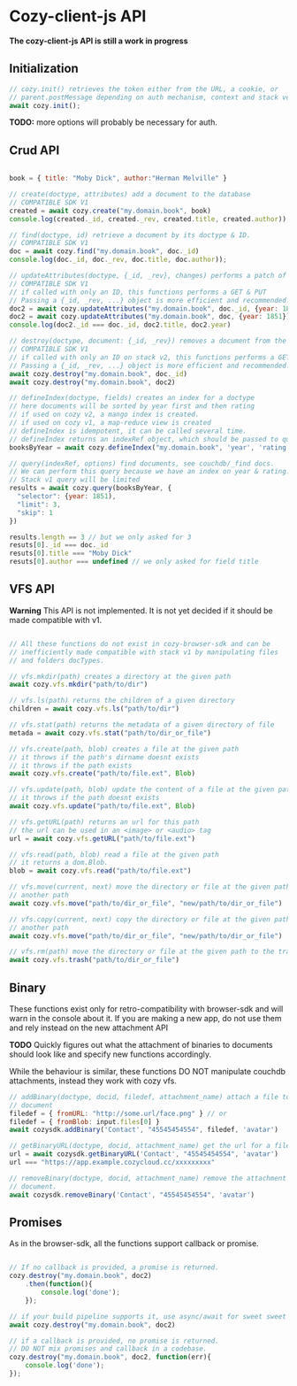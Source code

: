 # Cozy-client-js API

**The cozy-client-js API is still a work in progress**


## Initialization

```javascript
// cozy.init() retrieves the token either from the URL, a cookie, or
// parent.postMessage depending on auth mechanism, context and stack version.
await cozy.init();
```

**TODO:** more options will probably be necessary for auth.

## Crud API

```javascript

book = { title: "Moby Dick", author:"Herman Melville" }

// create(doctype, attributes) add a document to the database
// COMPATIBLE SDK V1
created = await cozy.create("my.domain.book", book)
console.log(created._id, created._rev, created.title, created.author));

// find(doctype, id) retrieve a document by its doctype & ID.
// COMPATIBLE SDK V1
doc = await cozy.find("my.domain.book", doc._id)
console.log(doc._id, doc._rev, doc.title, doc.author));

// updateAttributes(doctype, {_id, _rev}, changes) performs a patch of the document.
// COMPATIBLE SDK V1
// if called with only an ID, this functions performs a GET & PUT
// Passing a {_id, _rev, ...} object is more efficient and recommended.
doc2 = await cozy.updateAttributes("my.domain.book", doc._id, {year: 1851})
doc2 = await cozy.updateAttributes("my.domain.book", doc, {year: 1851})
console.log(doc2._id === doc._id, doc2.title, doc2.year)

// destroy(doctype, document: {_id, _rev}) removes a document from the database
// COMPATIBLE SDK V1
// if called with only an ID on stack v2, this functions performs a GET & DELETE
// Passing a {_id, _rev, ...} object is more efficient and recommended.
await cozy.destroy("my.domain.book", doc._id)
await cozy.destroy("my.domain.book", doc2)

// defineIndex(doctype, fields) creates an index for a doctype
// here documents will be sorted by year first and then rating
// if used on cozy v2, a mango index is created.
// if used on cozy v1, a map-reduce view is created
// defineIndex is idempotent, it can be called several time.
// defineIndex returns an indexRef object, which should be passed to query.
booksByYear = await cozy.defineIndex("my.domain.book", 'year', 'rating')

// query(indexRef, options) find documents, see couchdb/_find docs.
// We can perform this query because we have an index on year & rating.
// Stack v1 query will be limited
results = await cozy.query(booksByYear, {
  "selector": {year: 1851),
  "limit": 3,
  "skip": 1
})

results.length == 3 // but we only asked for 3
resuts[0]._id === doc._id
resuts[0].title === "Moby Dick"
resuts[0].author === undefined // we only asked for field title

```

## VFS API

**Warning** This API is not implemented. It is not yet decided if it should be made compatible with v1.

```javascript

// All these functions do not exist in cozy-browser-sdk and can be
// inefficiently made compatible with stack v1 by manipulating files
// and folders docTypes.

// vfs.mkdir(path) creates a directory at the given path
await cozy.vfs.mkdir("path/to/dir")

// vfs.ls(path) returns the children of a given directory
children = await cozy.vfs.ls("path/to/dir")

// vfs.stat(path) returns the metadata of a given directory of file
metada = await cozy.vfs.stat("path/to/dir_or_file")

// vfs.create(path, blob) creates a file at the given path
// it throws if the path's dirname doesnt exists
// it throws if the path exists
await cozy.vfs.create("path/to/file.ext", Blob)

// vfs.update(path, blob) update the content of a file at the given path
// it throws if the path doesnt exists
await cozy.vfs.update("path/to/file.ext", Blob)

// vfs.getURL(path) returns an url for this path
// the url can be used in an <image> or <audio> tag
url = await cozy.vfs.getURL("path/to/file.ext")

// vfs.read(path, blob) read a file at the given path
// it returns a dom.Blob.
blob = await cozy.vfs.read("path/to/file.ext")

// vfs.move(current, next) move the directory or file at the given path then
// another path
await cozy.vfs.move("path/to/dir_or_file", "new/path/to/dir_or_file")

// vfs.copy(current, next) copy the directory or file at the given path to
// another path
await cozy.vfs.move("path/to/dir_or_file", "new/path/to/dir_or_file")

// vfs.rm(path) move the directory or file at the given path to the trash
await cozy.vfs.trash("path/to/dir_or_file")
```

## Binary

These functions exist only for retro-compatibility with browser-sdk and will warn in the console about it. If you are making a new app, do not use them and rely instead on the new attachment API

**TODO** Quickly figures out what the attachment of binaries to documents should look like and specify new functions accordingly.

While the behaviour is similar, these functions DO NOT manipulate couchdb attachments, instead they work with cozy vfs.

```javascript
// addBinary(doctype, docid, filedef, attachment_name) attach a file to a
// document
filedef = { fromURL: "http://some.url/face.png" } // or
filedef = { fromBlob: input.files[0] }
await cozysdk.addBinary('Contact', "45545454554", filedef, 'avatar')

// getBinaryURL(doctype, docid, attachment_name) get the url for a file
url = await cozysdk.getBinaryURL('Contact', "45545454554", 'avatar')
url === "https://app.example.cozycloud.cc/xxxxxxxxx"

// removeBinary(doctype, docid, attachment_name) remove the attachment from a
// document.
await cozysdk.removeBinary('Contact', "45545454554", 'avatar')
```

## Promises

As in the browser-sdk, all the functions support callback or promise.


```javascript

// If no callback is provided, a promise is returned.
cozy.destroy("my.domain.book", doc2)
    .then(function(){
        console.log('done');
    });

// if your build pipeline supports it, use async/await for sweet sweet async
await cozy.destroy("my.domain.book", doc2)

// if a callback is provided, no promise is returned.
// DO NOT mix promises and callback in a codebase.
cozy.destroy("my.domain.book", doc2, function(err){
    console.log('done');
});
```
